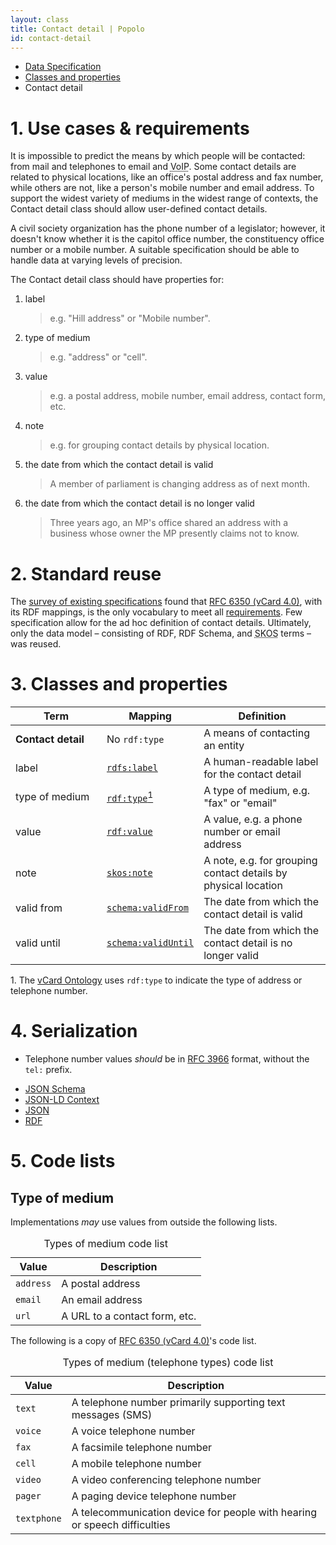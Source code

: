 ```yaml
---
layout: class
title: Contact detail | Popolo
id: contact-detail
---
```


<ul class="breadcrumb">
  <li><a href="/specs/">Data Specification</a></li>
  <li><a href="/specs/#classes-and-properties">Classes and properties</a></li>
  <li class="active">Contact detail</li>
</ul>

<h1 id="use-cases-and-requirements">1. Use cases &amp; requirements</h1>

It is impossible to predict the means by which people will be contacted: from mail and telephones to email and <abbr title="Voice over Internet Protocol">VoIP</abbr>. Some contact details are related to physical locations, like an office's postal address and fax number, while others are not, like a person's mobile number and email address. To support the widest variety of mediums in the widest range of contexts, the Contact detail class should allow user-defined contact details.

<div class="well well-sm well-example">
  <p>A civil society organization has the phone number of a legislator; however, it doesn't know whether it is the capitol office number, the constituency office number or a mobile number. A suitable specification should be able to handle data at varying levels of precision.</p>
</div>

The Contact detail class should have properties for:

1. label

    >e.g. "Hill address" or "Mobile number".

1. type of medium

    >e.g. "address" or "cell".

1. value

    >e.g. a postal address, mobile number, email address, contact form, etc.

1. note

    >e.g. for grouping contact details by physical location.

1. the date from which the contact detail is valid

    >A member of parliament is changing address as of next month.

1. the date from which the contact detail is no longer valid

    >Three years ago, an MP's office shared an address with a business whose owner the MP presently claims not to know.

<h1 id="standard-reuse">2. Standard reuse</h1>

The [survey of existing specifications](/appendices/survey.html) found that [RFC 6350 (vCard 4.0)](http://tools.ietf.org/html/rfc6350), with its RDF mappings, is the only vocabulary to meet all [requirements](#use-cases-and-requirements). Few specification allow for the ad hoc definition of contact details. Ultimately, only the data model – consisting of RDF, RDF Schema, and <abbr title="Simple Knowledge Organization System">SKOS</abbr> terms – was reused.

<h1 id="classes-and-properties">3. Classes and properties</h1>

<table>
  <thead>
    <tr>
      <th width="130">Term</th>
      <th>Mapping</th>
      <th>Definition</th>
    </tr>
  </thead>
  <tbody>
    <tr>
      <td><strong>Contact detail</strong></td>
      <td>No <code>rdf:type</code></td>
      <td>A means of contacting an entity</td>
    </tr>
    <tr id="rdfs:label">
      <td>label</td>
      <td><code><a href="http://www.w3.org/TR/rdf-schema/#ch_label" title="http://www.w3.org/2000/01/rdf-schema#label">rdfs:label</a></code></td>
      <td>A human-readable label for the contact detail</td>
    </tr>
    <tr id="rdf:type">
      <td>type of medium</td>
      <td><code><a href="http://www.w3.org/TR/rdf-schema/#ch_type" title="http://www.w3.org/1999/02/22-rdf-syntax-ns#type">rdf:type</a></code><a href="#note1"><sup>1</sup></a></td>
      <td>A type of medium, e.g. "fax" or "email"</td>
    </tr>
    <tr id="rdf:value">
      <td>value</td>
      <td><code><a href="http://www.w3.org/TR/rdf-schema/#ch_value" title="http://www.w3.org/1999/02/22-rdf-syntax-ns#value">rdf:value</a></code></td>
      <td>A value, e.g. a phone number or email address</td>
    </tr>
    <tr id="skos:note">
      <td>note</td>
      <td><code><a href="http://www.w3.org/TR/skos-reference/#notes" title="http://www.w3.org/2004/02/skos/core#note">skos:note</a></code></td>
      <td>A note, e.g. for grouping contact details by physical location</td>
    </tr>
    <tr id="schema:validFrom">
      <td>valid from</td>
      <td><code><a href="http://schema.org/validFrom" title="http://schema.org/validFrom">schema:validFrom</a></code></td>
      <td>The date from which the contact detail is valid</td>
    </tr>
    <tr id="schema:validUntil">
      <td>valid until</td>
      <td><code><a href="http://schema.org/validUntil" title="http://schema.org/validUntil">schema:validUntil</a></code></td>
      <td>The date from which the contact detail is no longer valid</td>
    </tr>
  </tbody>
</table>

<p class="note" id="note1">1. The <a href="http://www.w3.org/TR/vcard-rdf/#Code_Sets">vCard Ontology</a> uses <code>rdf:type</code> to indicate the type of address or telephone number.</p>

<h1 id="serialization">4. Serialization</h1>

* Telephone number values <em class="rfc2119">should</em> be in [RFC 3966](http://tools.ietf.org/html/rfc3966) format, without the `tel:` prefix.

<ul class="nav nav-tabs no-js">
  <li><a href="#contact-detail-schema">JSON Schema</a></li>
  <li><a href="#contact-detail-context">JSON-LD Context</a></li>
  <li class="active"><a href="#contact-detail-json">JSON</a></li>
  <li><a href="#contact-detail-rdf">RDF</a></li>
</ul>

<div class="tab-content no-js">
  <div class="tab-pane" id="contact-detail-schema" data-url="/schemas/contact_detail.json"></div>
  <div class="tab-pane" id="contact-detail-context" data-url="/contexts/contact_detail.jsonld"></div>
  <div class="tab-pane active" id="contact-detail-json" data-url="/examples/contact_detail.json"></div>
  <div class="tab-pane" id="contact-detail-rdf" data-url="/examples/contact_detail.ttl"></div>
</div>

<h1 id="code-lists">5. Code lists</h1>

## Type of medium

Implementations <em class="rfc2119">may</em> use values from outside the following lists.

<table id="medium-types">
  <caption>Types of medium code list</caption>
  <thead>
    <tr>
      <th>Value</th>
      <th>Description</th>
    </tr>
  </thead>
  <tbody>
    <tr>
      <td><code>address</code></td>
      <td>A postal address</td>
    </tr>
    <tr>
      <td><code>email</code></td>
      <td>An email address</td>
    </tr>
    <tr>
      <td><code>url</code></td>
      <td>A URL to a contact form, etc.</td>
    </tr>
  </tbody>
</table>

The following is a copy of [RFC 6350 (vCard 4.0)](http://tools.ietf.org/html/rfc6350#section-6.4.1)'s code list.

<table id="telephone-types">
  <caption>Types of medium (telephone types) code list</caption>
  <thead>
    <tr>
      <th>Value</th>
      <th>Description</th>
    </tr>
  </thead>
  <tbody>
    <tr>
      <td><code>text</code></td>
      <td>A telephone number primarily supporting text messages (SMS)</td>
    </tr>
    <tr>
      <td><code>voice</code></td>
      <td>A voice telephone number</td>
    </tr>
    <tr>
      <td><code>fax</code></td>
      <td>A facsimile telephone number</td>
    </tr>
    <tr>
      <td><code>cell</code></td>
      <td>A mobile telephone number</td>
    </tr>
    <tr>
      <td><code>video</code></td>
      <td>A video conferencing telephone number</td>
    </tr>
    <tr>
      <td><code>pager</code></td>
      <td>A paging device telephone number</td>
    </tr>
    <tr>
      <td><code>textphone</code></td>
      <td>A telecommunication device for people with hearing or speech difficulties</td>
    </tr>
  </tbody>
</table>
